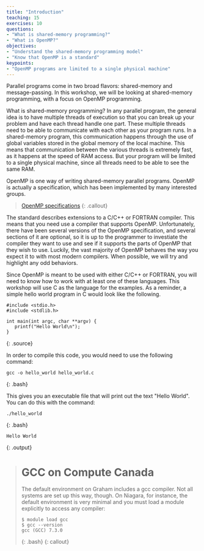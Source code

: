 ```yaml
---
title: "Introduction"
teaching: 15
exercises: 10
questions:
- "What is shared-memory programming?"
- "What is OpenMP?"
objectives:
- "Understand the shared-memory programming model"
- "Know that OpenMP is a standard"
keypoints:
- "OpenMP programs are limited to a single physical machine"
---
```


Parallel programs come in two broad flavors: shared-memory and message-passing. In this workshop, we will be looking at shared-memory programming, with a focus on OpenMP programming. 

What is shared-memory programming? In any parallel program, the general idea is to have multiple threads of execution so that you can break up your problem and have each thread handle one part. These multiple threads need to be able to communicate with each other as your program runs. In a shared-memory program, this communication happens through the use of global variables stored in the global memory of the local machine. This means that communication between the various threads is extremely fast, as it happens at the speed of RAM access. But your program will be limited to a single physical machine, since all threads need to be able to see the same RAM.

OpenMP is one way of writing shared-memory parallel programs. OpenMP is actually a specification, which has been implemented by many interested groups. 

> <a href="https://www.openmp.org/specifications/">OpenMP specifications</a>
{: .callout}

The standard describes extensions to a C/C++ or FORTRAN compiler. This means that you need use a compiler that supports OpenMP. Unfortunately, there have been several versions of the OpenMP specification, and several sections of it are optional, so it is up to the programmer to investiate the compiler they want to use and see if it supports the parts of OpenMP that they wish to use. Luckily, the vast majority of OpenMP behaves the way you expect it to with most modern compilers. When possible, we will try and highlight any odd behaviors.

Since OpenMP is meant to be used with either C/C++ or FORTRAN, you will need to know how to work with at least one of these languages. This workshop will use C as the language for the examples. As a reminder, a simple hello world program in C would look like the following.

~~~
#include <stdio.h>
#include <stdlib.h>

int main(int argc, char **argv) {
   printf("Hello World\n");
}
~~~
{: .source}

In order to compile this code, you would need to use the following command:

~~~
gcc -o hello_world hello_world.c
~~~
{: .bash}

This gives you an executable file that will print out the text "Hello World". You can do this with the command:

~~~
./hello_world
~~~
{: .bash}

~~~
Hello World
~~~
{: .output}

># GCC on Compute Canada
>
> The default environment on Graham includes a gcc compiler. Not all systems are set up this way, though. On Niagara, for instance, the default environment is very minimal and you must load a module explicitly to access any compiler: 
>
> ~~~
> $ module load gcc
> $ gcc --version
> gcc (GCC) 7.3.0
> ~~~
> {: .bash}
{: callout}

